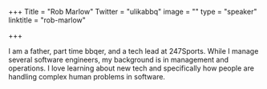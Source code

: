 +++
Title = "Rob Marlow"
Twitter = "ulikabbq"
image = ""
type = "speaker"
linktitle = "rob-marlow"

+++

I am a father, part time bbqer, and a tech lead at 247Sports. While I manage several software engineers, my background is in management and operations. I love learning about new tech and specifically how people are handling complex human problems in software.

